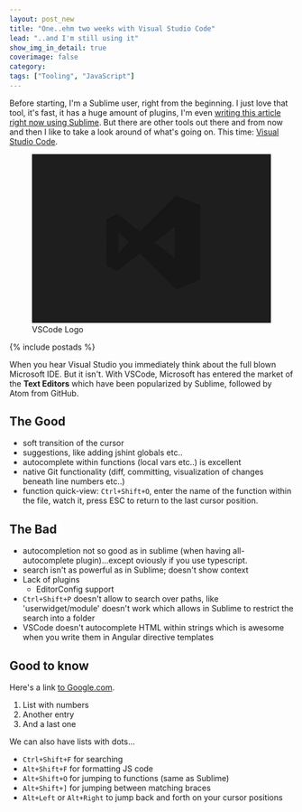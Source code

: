 ```yaml
---
layout: post_new
title: "One..ehm two weeks with Visual Studio Code"
lead: "..and I'm still using it"
show_img_in_detail: true
coverimage: false
category:
tags: ["Tooling", "JavaScript"]
---
```


<div class="article-intro">
    Before starting, I'm a Sublime user, right from the beginning. I just love that tool, it's fast, it has a huge amount of plugins, I'm even <a href="/blog/2014/11/enable-spell-check-sublime-markdown/">writing this article right now using Sublime</a>. But there are other tools out there and from now and then I like to take a look around of what's going on. This time: <a href="https://code.visualstudio.com/">Visual Studio Code</a>.
</div>

<figure>
    <img src="/blog/assets/imgs/vscode/vscodelogo.png">
    <figcaption>VSCode Logo</figcaption>
</figure>

{% include postads %}

When you hear Visual Studio you immediately think about the full blown Microsoft IDE. But it isn't. With VSCode, Microsoft has entered the market of the **Text Editors** which have been popularized by Sublime, followed by Atom from GitHub.

## The Good

- soft transition of the cursor
- suggestions, like adding jshint globals etc..
- autocomplete within functions (local vars etc..) is excellent
- native Git functionality (diff, committing, visualization of changes beneath line numbers etc..)
- function quick-view: `Ctrl+Shift+O`, enter the name of the function within the file, watch it, press ESC to return to the last cursor position.

## The Bad

- autocompletion not so good as in sublime (when having all-autocomplete plugin)...except oviously if you use typescript.
- search isn't as powerful as in Sublime; doesn't show context
- Lack of plugins
   - EditorConfig support
- `Ctrl+Shift+P` doesn't allow to search over paths, like 'userwidget/module' doesn't work which allows in Sublime to restrict the search into a folder
- VSCode doesn't autocomplete HTML within strings which is awesome when you write them in Angular directive templates

## Good to know

Here's a link [to Google.com](http://www.google.com).

1. List with numbers
1. Another entry
1. And a last one

We can also have lists with dots...

- `Ctrl+Shift+F` for searching
- `Alt+Shift+F` for formatting JS code
- `Alt+Shift+O` for jumping to functions (same as Sublime)
- `Alt+Shift+]` for jumping between matching braces
- `Alt+Left` or `Alt+Right` to jump back and forth on your cursor positions
